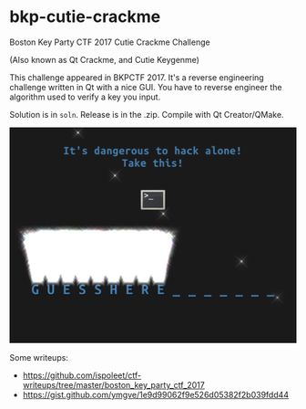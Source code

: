 # bkp-cutie-crackme
Boston Key Party CTF 2017 Cutie Crackme Challenge

(Also known as Qt Crackme, and Cutie Keygenme)

This challenge appeared in BKPCTF 2017. It's a reverse engineering challenge written in Qt with a nice GUI.
You have to reverse engineer the algorithm used to verify a key you input.

Solution is in `soln`. Release is in the .zip. Compile with Qt Creator/QMake.

![Cutie Crackme Image](./cutie-keygen/cutiekeygen.png "")

Some writeups:
* https://github.com/ispoleet/ctf-writeups/tree/master/boston_key_party_ctf_2017
* https://gist.github.com/ymgve/1e9d99062f9e526d05382f2b039fdd44

